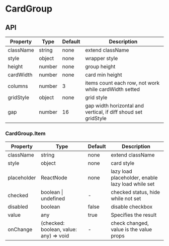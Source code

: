 # CardGroup

<example />

## API

| Property | Type | Default | Description |
| --- | --- | --- | --- |
| className | string | none | extend className |
| style | object | none | wrapper style |
| height | number | none | group height |
| cardWidth | number | none | card min height |
| columns | number | 3 | items count each row, not work while cardWidth setted |
| gridStyle | object | none | grid style |
| gap | number | 16 | gap width horizontal and vertical, if diff shoud set gridStyle |

### CardGroup.Item

| Property | Type | Default | Description |
| --- | --- | --- | --- |
| className | string | none | extend className |
| style | object | none | card style | 
| placeholder | ReactNode | none | lazy load placeholder, enable lazy load while set |
| checked | boolean \| undefined | - | checked status, hide while not set |
| disabled | boolean | false | disable checkbox |
| value | any | true | Specifies the result |
| onChange | (checked: boolean, value: any) => void | - | check changed, value is the value props |

